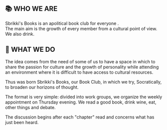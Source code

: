 <h2>📚 WHO WE ARE</h2>
<p>Sbrikki's Books is an apolitical book club for everyone .<br/>The main aim is the growth of every member from a cultural point of view. We also drink.</p>

<h2>🚀 WHAT WE DO</h2>
<p>
The idea comes from the need of some of us to have a space in which to share the passion for culture and the growth of personality while attending an environment where it is difficult to have access to cultural resources.

Thus was born Sbrikki's Books, our Book Club, in which we try, Socratically, to broaden our horizons of thought.

The format is very simple: divided into work groups, we organize the weekly appointment on Thursday evening. We read a good book, drink wine, eat, other things and debate.

The discussion begins after each "chapter" read and concerns what has just been heard.
</p>

